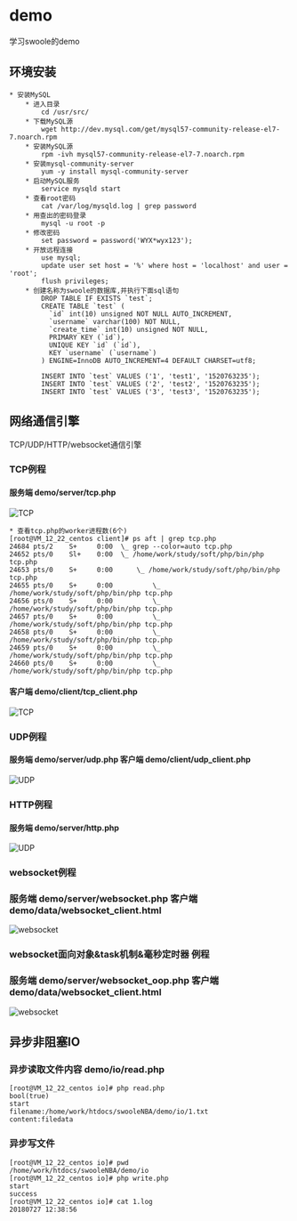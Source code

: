 # demo
学习swoole的demo  
## 环境安装
```
* 安装MySQL
	* 进入目录
    	cd /usr/src/
	* 下载MySQL源
    	wget http://dev.mysql.com/get/mysql57-community-release-el7-7.noarch.rpm
    * 安装MySQL源
    	rpm -ivh mysql57-community-release-el7-7.noarch.rpm
    * 安装mysql-community-server
    	yum -y install mysql-community-server
    * 启动MySQL服务
    	service mysqld start
    * 查看root密码
    	cat /var/log/mysqld.log | grep password
    * 用查出的密码登录
    	mysql -u root -p
    * 修改密码
    	set password = password('WYX*wyx123');
    * 开放远程连接
    	use mysql;
		update user set host = '%' where host = 'localhost' and user = 'root';
		flush privileges;
    * 创建名称为swoole的数据库,并执行下面sql语句
    	DROP TABLE IF EXISTS `test`;
        CREATE TABLE `test` (
          `id` int(10) unsigned NOT NULL AUTO_INCREMENT,
          `username` varchar(100) NOT NULL,
          `create_time` int(10) unsigned NOT NULL,
          PRIMARY KEY (`id`),
          UNIQUE KEY `id` (`id`),
          KEY `username` (`username`)
        ) ENGINE=InnoDB AUTO_INCREMENT=4 DEFAULT CHARSET=utf8;

        INSERT INTO `test` VALUES ('1', 'test1', '1520763235');
        INSERT INTO `test` VALUES ('2', 'test2', '1520763235');
        INSERT INTO `test` VALUES ('3', 'test3', '1520763235');
```
## 网络通信引擎
TCP/UDP/HTTP/websocket通信引擎
### TCP例程
#### 服务端 demo/server/tcp.php
![TCP](https://github.com/duiying/swooleNBA/blob/master/demo/readmeimg/tcp.png)
```
* 查看tcp.php的worker进程数(6个)
[root@VM_12_22_centos client]# ps aft | grep tcp.php
24684 pts/2    S+     0:00  \_ grep --color=auto tcp.php
24652 pts/0    Sl+    0:00  \_ /home/work/study/soft/php/bin/php tcp.php
24653 pts/0    S+     0:00      \_ /home/work/study/soft/php/bin/php tcp.php
24655 pts/0    S+     0:00          \_ /home/work/study/soft/php/bin/php tcp.php
24656 pts/0    S+     0:00          \_ /home/work/study/soft/php/bin/php tcp.php
24657 pts/0    S+     0:00          \_ /home/work/study/soft/php/bin/php tcp.php
24658 pts/0    S+     0:00          \_ /home/work/study/soft/php/bin/php tcp.php
24659 pts/0    S+     0:00          \_ /home/work/study/soft/php/bin/php tcp.php
24660 pts/0    S+     0:00          \_ /home/work/study/soft/php/bin/php tcp.php
```
#### 客户端 demo/client/tcp_client.php
![TCP](https://github.com/duiying/swooleNBA/blob/master/demo/readmeimg/tcp_client.png)
### UDP例程
#### 服务端 demo/server/udp.php 客户端 demo/client/udp_client.php
![UDP](https://github.com/duiying/swooleNBA/blob/master/demo/readmeimg/udp.png)
### HTTP例程
#### 服务端 demo/server/http.php
![UDP](https://github.com/duiying/swooleNBA/blob/master/demo/readmeimg/http.png)
### websocket例程
### 服务端 demo/server/websocket.php 客户端 demo/data/websocket_client.html
![websocket](https://github.com/duiying/swooleNBA/blob/master/demo/readmeimg/websocket.png)
### websocket面向对象&task机制&毫秒定时器 例程
### 服务端 demo/server/websocket_oop.php 客户端 demo/data/websocket_client.html
![websocket](https://github.com/duiying/swooleNBA/blob/master/demo/readmeimg/websocket_oop.png)
## 异步非阻塞IO
### 异步读取文件内容 demo/io/read.php
```
[root@VM_12_22_centos io]# php read.php 
bool(true)
start
filename:/home/work/htdocs/swooleNBA/demo/io/1.txt
content:filedata
```
### 异步写文件
```
[root@VM_12_22_centos io]# pwd
/home/work/htdocs/swooleNBA/demo/io
[root@VM_12_22_centos io]# php write.php 
start
success
[root@VM_12_22_centos io]# cat 1.log 
20180727 12:38:56
```
